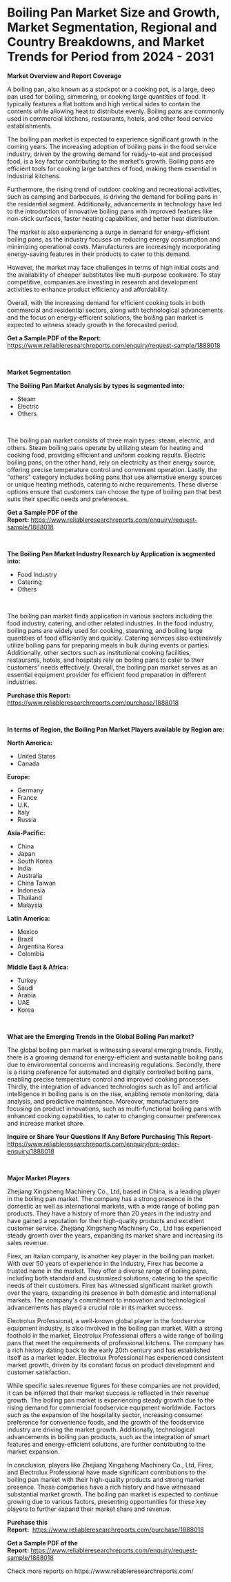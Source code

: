 <p><h1>Boiling Pan Market Size and Growth, Market Segmentation, Regional and Country Breakdowns, and Market Trends for Period from 2024 -  2031</h1></p><p><strong>Market Overview and Report Coverage</strong></p>
<p><p>A boiling pan, also known as a stockpot or a cooking pot, is a large, deep pan used for boiling, simmering, or cooking large quantities of food. It typically features a flat bottom and high vertical sides to contain the contents while allowing heat to distribute evenly. Boiling pans are commonly used in commercial kitchens, restaurants, hotels, and other food service establishments.</p><p>The boiling pan market is expected to experience significant growth in the coming years. The increasing adoption of boiling pans in the food service industry, driven by the growing demand for ready-to-eat and processed food, is a key factor contributing to the market's growth. Boiling pans are efficient tools for cooking large batches of food, making them essential in industrial kitchens.</p><p>Furthermore, the rising trend of outdoor cooking and recreational activities, such as camping and barbecues, is driving the demand for boiling pans in the residential segment. Additionally, advancements in technology have led to the introduction of innovative boiling pans with improved features like non-stick surfaces, faster heating capabilities, and better heat distribution.</p><p>The market is also experiencing a surge in demand for energy-efficient boiling pans, as the industry focuses on reducing energy consumption and minimizing operational costs. Manufacturers are increasingly incorporating energy-saving features in their products to cater to this demand.</p><p>However, the market may face challenges in terms of high initial costs and the availability of cheaper substitutes like multi-purpose cookware. To stay competitive, companies are investing in research and development activities to enhance product efficiency and affordability.</p><p>Overall, with the increasing demand for efficient cooking tools in both commercial and residential sectors, along with technological advancements and the focus on energy-efficient solutions, the boiling pan market is expected to witness steady growth in the forecasted period.</p></p>
<p><strong>Get a Sample PDF of the Report:</strong> <a href="https://www.reliableresearchreports.com/enquiry/request-sample/1888018">https://www.reliableresearchreports.com/enquiry/request-sample/1888018</a></p>
<p>&nbsp;</p>
<p><strong>Market Segmentation</strong></p>
<p><strong>The Boiling Pan Market Analysis by types is segmented into:</strong></p>
<p><ul><li>Steam</li><li>Electric</li><li>Others</li></ul></p>
<p>&nbsp;</p>
<p><p>The boiling pan market consists of three main types: steam, electric, and others. Steam boiling pans operate by utilizing steam for heating and cooking food, providing efficient and uniform cooking results. Electric boiling pans, on the other hand, rely on electricity as their energy source, offering precise temperature control and convenient operation. Lastly, the "others" category includes boiling pans that use alternative energy sources or unique heating methods, catering to niche requirements. These diverse options ensure that customers can choose the type of boiling pan that best suits their specific needs and preferences.</p></p>
<p><strong>Get a Sample PDF of the Report:</strong>&nbsp;<a href="https://www.reliableresearchreports.com/enquiry/request-sample/1888018">https://www.reliableresearchreports.com/enquiry/request-sample/1888018</a></p>
<p>&nbsp;</p>
<p><strong>The Boiling Pan Market Industry Research by Application is segmented into:</strong></p>
<p><ul><li>Food Industry</li><li>Catering</li><li>Others</li></ul></p>
<p>&nbsp;</p>
<p><p>The boiling pan market finds application in various sectors including the food industry, catering, and other related industries. In the food industry, boiling pans are widely used for cooking, steaming, and boiling large quantities of food efficiently and quickly. Catering services also extensively utilize boiling pans for preparing meals in bulk during events or parties. Additionally, other sectors such as institutional cooking facilities, restaurants, hotels, and hospitals rely on boiling pans to cater to their customers' needs effectively. Overall, the boiling pan market serves as an essential equipment provider for efficient food preparation in different industries.</p></p>
<p><strong>Purchase this Report:</strong>&nbsp; <a href="https://www.reliableresearchreports.com/purchase/1888018">https://www.reliableresearchreports.com/purchase/1888018</a></p>
<p>&nbsp;</p>
<p><strong>In terms of Region, the Boiling Pan Market Players available by Region are:</strong></p>
<p>
    <p> <strong> North America: </strong>
        <ul>
            <li>United States</li>
            <li>Canada</li>
        </ul>
        </p> 
    <p> <strong> Europe: </strong>
        <ul>
            <li>Germany</li>
            <li>France</li>
            <li>U.K.</li>
            <li>Italy</li>
            <li>Russia</li>
        </ul>
        </p> 
    <p> <strong> Asia-Pacific: </strong>
        <ul>
            <li>China</li>
            <li>Japan</li>
            <li>South Korea</li>
            <li>India</li>
            <li>Australia</li>
            <li>China Taiwan</li>
            <li>Indonesia</li>
            <li>Thailand</li>
            <li>Malaysia</li>
        </ul>
        </p> 
    <p> <strong> Latin America: </strong>
        <ul>
            <li>Mexico</li>
            <li>Brazil</li>
            <li>Argentina Korea</li>
            <li>Colombia</li>
        </ul>
        </p> 
    <p> <strong> Middle East & Africa: </strong>
        <ul>
            <li>Turkey</li>
            <li>Saudi</li>
            <li>Arabia</li>
            <li>UAE</li>
            <li>Korea</li>
        </ul>
    </p>
    </p>
<p>&nbsp;</p>
<p><strong>What are the Emerging Trends in the Global Boiling Pan market?</strong></p>
<p><p>The global boiling pan market is witnessing several emerging trends. Firstly, there is a growing demand for energy-efficient and sustainable boiling pans due to environmental concerns and increasing regulations. Secondly, there is a rising preference for automated and digitally controlled boiling pans, enabling precise temperature control and improved cooking processes. Thirdly, the integration of advanced technologies such as IoT and artificial intelligence in boiling pans is on the rise, enabling remote monitoring, data analysis, and predictive maintenance. Moreover, manufacturers are focusing on product innovations, such as multi-functional boiling pans with enhanced cooking capabilities, to cater to changing consumer preferences and increase market share.</p></p>
<p><strong>Inquire or Share Your Questions If Any Before Purchasing This Report</strong>- <a href="https://www.reliableresearchreports.com/enquiry/pre-order-enquiry/1888018">https://www.reliableresearchreports.com/enquiry/pre-order-enquiry/1888018</a></p>
<p>&nbsp;</p>
<p><strong>Major Market Players</strong></p>
<p><p>Zhejiang Xingsheng Machinery Co., Ltd, based in China, is a leading player in the boiling pan market. The company has a strong presence in the domestic as well as international markets, with a wide range of boiling pan products. They have a history of more than 20 years in the industry and have gained a reputation for their high-quality products and excellent customer service. Zhejiang Xingsheng Machinery Co., Ltd has experienced steady growth over the years, expanding its market share and increasing its sales revenue.</p><p>Firex, an Italian company, is another key player in the boiling pan market. With over 50 years of experience in the industry, Firex has become a trusted name in the market. They offer a diverse range of boiling pans, including both standard and customized solutions, catering to the specific needs of their customers. Firex has witnessed significant market growth over the years, expanding its presence in both domestic and international markets. The company's commitment to innovation and technological advancements has played a crucial role in its market success.</p><p>Electrolux Professional, a well-known global player in the foodservice equipment industry, is also involved in the boiling pan market. With a strong foothold in the market, Electrolux Professional offers a wide range of boiling pans that meet the requirements of professional kitchens. The company has a rich history dating back to the early 20th century and has established itself as a market leader. Electrolux Professional has experienced consistent market growth, driven by its constant focus on product development and customer satisfaction.</p><p>While specific sales revenue figures for these companies are not provided, it can be inferred that their market success is reflected in their revenue growth. The boiling pan market is experiencing steady growth due to the rising demand for commercial foodservice equipment worldwide. Factors such as the expansion of the hospitality sector, increasing consumer preference for convenience foods, and the growth of the foodservice industry are driving the market growth. Additionally, technological advancements in boiling pan products, such as the integration of smart features and energy-efficient solutions, are further contributing to the market expansion.</p><p>In conclusion, players like Zhejiang Xingsheng Machinery Co., Ltd, Firex, and Electrolux Professional have made significant contributions to the boiling pan market with their high-quality products and strong market presence. These companies have a rich history and have witnessed substantial market growth. The boiling pan market is expected to continue growing due to various factors, presenting opportunities for these key players to further expand their market share and revenue.</p></p>
<p><strong>Purchase this Report:</strong>&nbsp;&nbsp;<a href="https://www.reliableresearchreports.com/purchase/1888018">https://www.reliableresearchreports.com/purchase/1888018</a></p>
<p></p>
<p><strong>Get a Sample PDF of the Report:</strong>&nbsp;<a href="https://www.reliableresearchreports.com/enquiry/request-sample/1888018">https://www.reliableresearchreports.com/enquiry/request-sample/1888018</a></p>
<p>Check more reports on https://www.reliableresearchreports.com/</p>